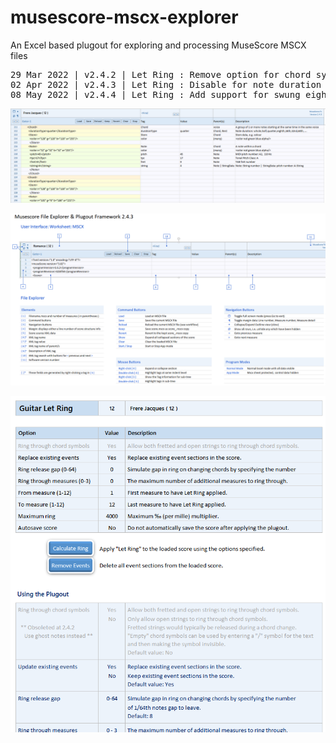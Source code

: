# musescore-mscx-explorer
An Excel based plugout for exploring and processing MuseScore MSCX files
<pre>
29 Mar 2022 | v2.4.2 | Let Ring : Remove option for chord symbol stopping ring - use ghost notes
02 Apr 2022 | v2.4.3 | Let Ring : Disable for note duration greater than crotchet
08 May 2022 | v2.4.4 | Let Ring : Add support for swung eighth notes via a parameter
</pre>

![01](https://github.com/yonah-ag/musescore-mscx-explorer/blob/main/images/MuseFx01.png)

![02](https://github.com/yonah-ag/musescore-mscx-explorer/blob/main/images/MuseFx02.png)

![03](https://github.com/yonah-ag/musescore-mscx-explorer/blob/main/images/MuseFx03.png)
